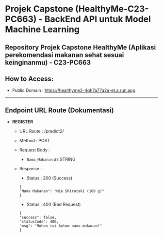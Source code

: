 # Projek Capstone (HealthyMe-C23-PC663) - BackEnd API untuk Model Machine Learning
Repository Projek Capstone HealthyMe (Aplikasi perekomendasi makanan sehat sesuai keinginanmu) - C23-PC663
---
## How to Access:
- Public Domain : https://healthyme2-4qh7a77q2a-et.a.run.app
---
## Endpoint URL Route (Dokumentasi)
- **REGISTER**
  * URL Route : /predict2/
  * Method : POST
  * Request Body : 
    * `Nama_Makanan` as STRING
                   
  * Response : 
    - Status : 200 (Success)
    ```
    {
    "Nama Makanan": "Mie Shirataki (100 g)"
    }
    ```
    - Status : 400 (Bad Request)
    ```
    {
    "success": false,
    "statusCode": 400,
    "msg": "Mohon isi kolom nama makanan!"
    }
    ```
